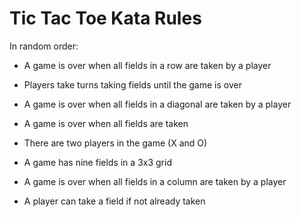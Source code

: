 # Tic Tac Toe Kata Rules

In random order:

* A game is over when all fields in a row are taken by a player

* Players take turns taking fields until the game is over

* A game is over when all fields in a diagonal are taken by a player

* A game is over when all fields are taken

* There are two players in the game (X and O)

* A game has nine fields in a 3x3 grid

* A game is over when all fields in a column are taken by a player

* A player can take a field if not already taken
